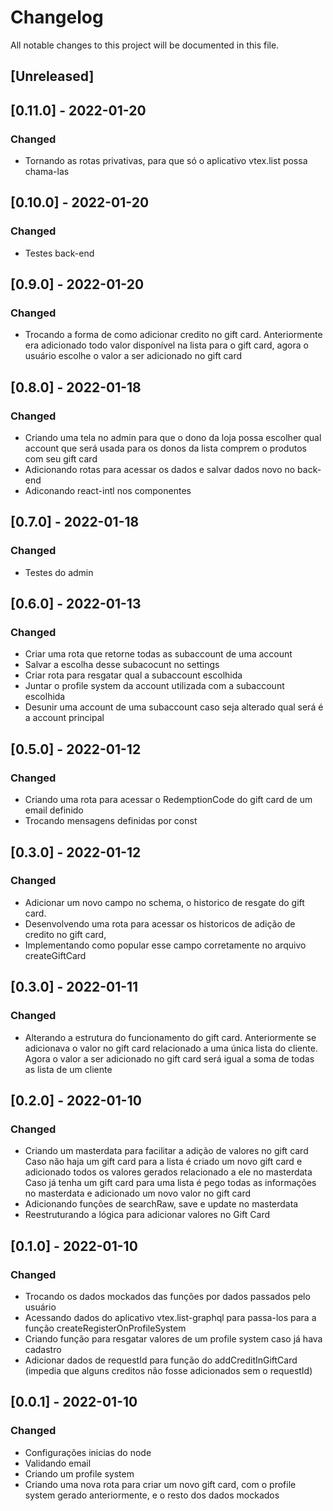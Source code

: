 # Changelog

All notable changes to this project will be documented in this file.

## [Unreleased]

## [0.11.0] - 2022-01-20
### Changed
-  Tornando as rotas privativas, para que só o aplicativo vtex.list possa chama-las

## [0.10.0] - 2022-01-20
### Changed
-  Testes back-end

## [0.9.0] - 2022-01-20
### Changed
- Trocando a forma de como adicionar credito no gift card. Anteriormente era adicionado todo valor disponível na lista para o gift card, agora o usuário escolhe o valor a ser adicionado no gift card


## [0.8.0] - 2022-01-18
### Changed
- Criando uma tela no admin para que o dono da loja possa escolher qual account que será usada para os donos da lista comprem o produtos com seu gift card
- Adicionando rotas para acessar os dados e salvar dados novo no back-end
- Adiconando react-intl nos componentes

## [0.7.0] - 2022-01-18
### Changed
- Testes do admin


## [0.6.0] - 2022-01-13
### Changed
- Criar uma rota que retorne todas as subaccount de uma account
- Salvar a escolha desse subacocunt no settings
- Criar rota para resgatar qual a subaccount escolhida
- Juntar o profile system da account utilizada com a subaccount escolhida
- Desunir uma account de uma subaccount caso seja alterado qual será é a account principal

## [0.5.0] - 2022-01-12
### Changed
- Criando uma rota para acessar o RedemptionCode do gift card de um email definido
- Trocando mensagens definidas por const

## [0.3.0] - 2022-01-12
### Changed
-  Adicionar um novo campo no schema, o historico de resgate do gift card. 
-  Desenvolvendo uma rota para acessar os historicos de adição de credito no gift card, 
-  Implementando como popular esse campo corretamente no arquivo createGiftCard

## [0.3.0] - 2022-01-11
### Changed
- Alterando a estrutura do funcionamento do gift card. Anteriormente se adicionava o valor no gift card relacionado a uma única lista do cliente. Agora o valor a ser adicionado no gift card será igual a soma de todas as lista de um cliente

## [0.2.0] - 2022-01-10
### Changed
- Criando um masterdata para facilitar a adição de valores no gift card
  Caso não haja um gift card para a lista é criado um novo gift card e adicionado todos os valores gerados relacionado a ele no masterdata
  Caso já tenha um gift card para uma lista é pego todas as informações no masterdata e adicionado um novo valor no gift card
- Adicionando funções de searchRaw, save e update no masterdata
- Reestruturando a lógica para adicionar valores no Gift Card

## [0.1.0] - 2022-01-10
### Changed
- Trocando os dados mockados das funções por dados passados pelo usuário
- Acessando dados do aplicativo vtex.list-graphql para passa-los para a função createRegisterOnProfileSystem
- Criando função para resgatar valores de um profile system caso já hava cadastro
- Adicionar dados de requestId para função do addCreditInGiftCard (impedia que alguns creditos não fosse adicionados sem o requestId)


## [0.0.1] - 2022-01-10
### Changed
- Configurações inicias do node
- Validando email
- Criando um profile system
- Criando uma nova rota para criar um novo gift card, com o profile system gerado anteriormente, e o resto dos dados mockados 


